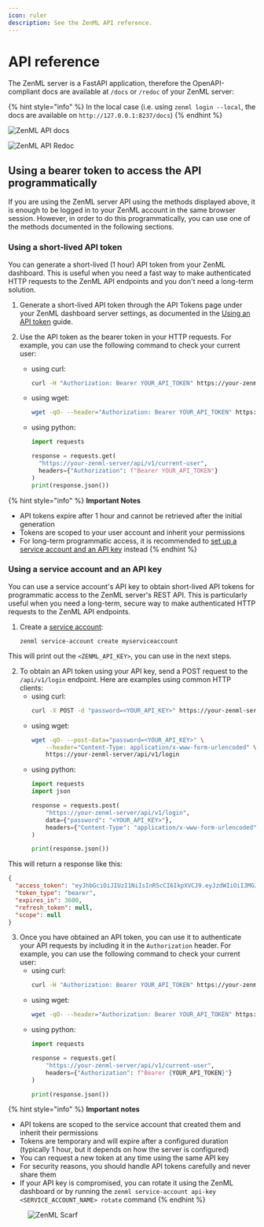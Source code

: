 ```yaml
---
icon: ruler
description: See the ZenML API reference.
---
```


# API reference

The ZenML server is a FastAPI application, therefore the OpenAPI-compliant docs are available at `/docs` or `/redoc`
of your ZenML server:

{% hint style="info" %}
In the local case (i.e. using `zenml login --local`, the docs are available on `http://127.0.0.1:8237/docs`)
{% endhint %}

![ZenML API docs](../.gitbook/assets/zenml_api_docs.png)

![ZenML API Redoc](../.gitbook/assets/zenml_api_redoc.png)

## Using a bearer token to access the API programmatically

If you are using the ZenML server API using the methods displayed above, it is enough to be logged in to your ZenML account in the same browser session. However, in order to do this programmatically, you can use one of the methods documented in the following sections.

### Using a short-lived API token

You can generate a short-lived (1 hour) API token from your ZenML dashboard. This is useful when you need a fast way to make authenticated HTTP requests to the ZenML API endpoints and you don't need a long-term solution.

1. Generate a short-lived API token through the API Tokens page under your ZenML dashboard server settings, as documented in the [Using an API token](../how-to/manage-zenml-server/connecting-to-zenml/connect-with-an-api-token.md) guide.

2. Use the API token as the bearer token in your HTTP requests. For example, you can use the following command to check your current user:
    * using curl:
      ```bash
      curl -H "Authorization: Bearer YOUR_API_TOKEN" https://your-zenml-server/api/v1/current-user
      ```
    * using wget:
      ```bash
      wget -qO- --header="Authorization: Bearer YOUR_API_TOKEN" https://your-zenml-server/api/v1/current-user
      ```
    * using python:
      ```python
      import requests

      response = requests.get(
        "https://your-zenml-server/api/v1/current-user",
        headers={"Authorization": f"Bearer YOUR_API_TOKEN"}
      )
      print(response.json())
      ```

{% hint style="info" %}
**Important Notes**

- API tokens expire after 1 hour and cannot be retrieved after the initial generation
- Tokens are scoped to your user account and inherit your permissions
- For long-term programmatic access, it is recommended to [set up a service account and an API key](#using-a-service-account-and-an-api-key) instead
{% endhint %}


### Using a service account and an API key

You can use a service account's API key to obtain short-lived API tokens for programmatic access to the ZenML server's REST API. This is particularly useful when you need a long-term, secure way to make authenticated HTTP requests to the ZenML API endpoints.

1. Create a [service account](../how-to/manage-zenml-server/connecting-to-zenml/connect-with-a-service-account.md):
    ```shell
    zenml service-account create myserviceaccount
    ```

This will print out the `<ZENML_API_KEY>`, you can use in the next steps.

2. To obtain an API token using your API key, send a POST request to the `/api/v1/login` endpoint. Here are examples using common HTTP clients:
    * using curl:
      ```bash
      curl -X POST -d "password=<YOUR_API_KEY>" https://your-zenml-server/api/v1/login
      ```
    * using wget:
      ```bash
      wget -qO- --post-data="password=<YOUR_API_KEY>" \
          --header="Content-Type: application/x-www-form-urlencoded" \
          https://your-zenml-server/api/v1/login
      ```
    * using python:
      ```python
      import requests
      import json

      response = requests.post(
          "https://your-zenml-server/api/v1/login",
          data={"password": "<YOUR_API_KEY>"},
          headers={"Content-Type": "application/x-www-form-urlencoded"}
      )

      print(response.json())
      ```

This will return a response like this:

```json
{
  "access_token": "eyJhbGciOiJIUzI1NiIsInR5cCI6IkpXVCJ9.eyJzdWIiOiI3MGJjZTg5NC1hN2VjLTRkOTYtYjE1Ny1kOTZkYWY5ZWM2M2IiLCJpc3MiOiJmMGQ5NjI1Ni04YmQyLTQxZDctOWVjZi0xMmYwM2JmYTVlMTYiLCJhdWQiOiJmMGQ5NjI1Ni04YmQyLTQxZDctOWVjZi0xMmYwM2JmYTVlMTYiLCJleHAiOjE3MTk0MDk0NjAsImFwaV9rZXlfaWQiOiIzNDkyM2U0NS0zMGFlLTRkMjctODZiZS0wZGRhNTdkMjA5MDcifQ.ByB1ngCPtBenGE6UugsWC6Blga3qPqkAiPJUSFDR-u4",
  "token_type": "bearer",
  "expires_in": 3600,
  "refresh_token": null,
  "scope": null
}
```

3. Once you have obtained an API token, you can use it to authenticate your API requests by including it in the `Authorization` header. For example, you can use the following command to check your current user:
    * using curl:
      ```bash
      curl -H "Authorization: Bearer YOUR_API_TOKEN" https://your-zenml-server/api/v1/current-user
      ```
    * using wget:
      ```bash
      wget -qO- --header="Authorization: Bearer YOUR_API_TOKEN" https://your-zenml-server/api/v1/current-user
      ```
    * using python:
      ```python
      import requests

      response = requests.get(
          "https://your-zenml-server/api/v1/current-user",
          headers={"Authorization": f"Bearer {YOUR_API_TOKEN}"}
      )

      print(response.json())
      ```

{% hint style="info" %}
**Important notes**

* API tokens are scoped to the service account that created them and inherit their permissions
* Tokens are temporary and will expire after a configured duration (typically 1 hour, but it depends on how the server is configured)
* You can request a new token at any time using the same API key
* For security reasons, you should handle API tokens carefully and never share them
* If your API key is compromised, you can rotate it using the ZenML dashboard or by running the `zenml service-account api-key <SERVICE_ACCOUNT_NAME> rotate` command
{% endhint %}


<figure><img src="https://static.scarf.sh/a.png?x-pxid=f0b4f458-0a54-4fcd-aa95-d5ee424815bc" alt="ZenML Scarf"><figcaption></figcaption></figure>
